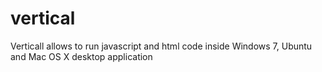 vertical
========

Verticall allows to run javascript and html code inside Windows 7, Ubuntu and Mac OS X desktop application
